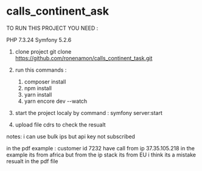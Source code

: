 # calls_continent_ask

TO RUN THIS PROJECT YOU NEED :

 PHP 7.3.24
 Symfony 5.2.6 


1. clone project git clone https://github.com/ronenamon/calls_continent_task.git
2. run this commands : 
   
   1. composer install 
   2. npm install  
   3. yarn install
   4. yarn encore dev --watch
   
3. start the project localy by command : symfony server:start 
4. upload file cdrs to check the resualt

notes:
i can use bulk ips but api key not subscribed

in the pdf example : 
customer id 7232 have call from ip 37.35.105.218 in the example its from africa 
but from the ip stack its from EU i think its a mistake resualt in the pdf file



